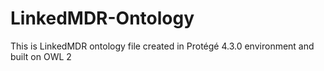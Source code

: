 # LinkedMDR-Ontology
This is LinkedMDR ontology file created in Protégé 4.3.0 environment and built on OWL 2
